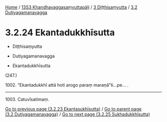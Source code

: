 
[Home](/) / [13S3 Khandhavaggasaṃyuttapāḷi](../...md) / [3 Diṭṭhisaṃyutta](...md) / [3.2 Dutiyagamanavagga](../13S3/3/3.2.md)

# 3.2.24 Ekantadukkhīsutta

* Diṭṭhisaṃyutta

* Dutiyagamanavagga

* Ekantadukkhīsutta

(247.)

1002\. “Ekantadukkhī attā hoti arogo paraṃ maraṇā”ti…pe… .

---

1003\. Catuvīsatimaṃ.



[Go to previous page (3.2.23 Ekantasukhīsutta)](3.2.23.md) / [Go to parent page (3.2 Dutiyagamanavagga)](../13S3/3/3.2.md) / [Go to next page (3.2.25 Sukhadukkhīsutta)](3.2.25.md)


